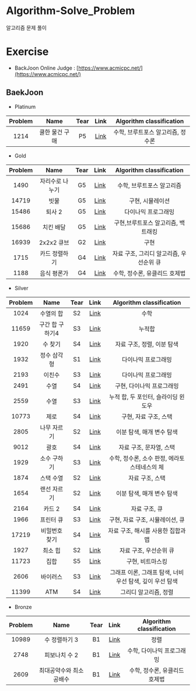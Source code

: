 # Algorithm-Solve_Problem  
알고리즘 문제 풀이
# Exercise 
* BackJoon Online Judge : [https://www.acmicpc.net/](https://www.acmicpc.net/)
## BaekJoon
<!-- |||S3|[Link](https://www.acmicpc.net/problem/11659)|| -->
* Platinum  

|Problem|Name|Tear|Link|Algorithm classification|  
|:--:|:--:|:--:|:--:|:--:|  
|1214|쿨한 물건 구매|P5|[Link](https://www.acmicpc.net/problem/1214)|수학, 브루트포스 알고리즘, 정수론|

* Gold  

|Problem|Name|Tear|Link|Algorithm classification|  
|:--:|:--:|:--:|:--:|:--:|  
|1490|자리수로 나누기|G5|[Link](https://www.acmicpc.net/problem/1490)|수학, 브루트포스 알고리즘|
|14719|빗물|G5|[Link](https://www.acmicpc.net/problem/14719)|구현, 시뮬레이션|
|15486|퇴사 2|G5|[Link](https://www.acmicpc.net/problem/15486)|다이나믹 프로그래밍|
|15686|치킨 배달|G5|[Link](https://www.acmicpc.net/problem/15686)|구현,브루트포스 알고리즘, 백트래킹|
|16939|2x2x2 큐브|G2|[Link](https://www.acmicpc.net/problem/16939)|구현|
|1715|카드 정렬하기|G4|[Link](https://www.acmicpc.net/problem/1715)|자료 구조, 그리디 알고리즘, 우선순위 큐|
|1188|음식 평론가|G4|[Link](https://www.acmicpc.net/problem/1188)|수학, 정수론, 유클리드 호제법|

* Silver

|Problem|Name|Tear|Link|Algorithm classification|  
|:--:|:--:|:--:|:--:|:--:|  
|1024|수열의 합|S2|[Link](https://www.acmicpc.net/problem/1024)|수학|
|11659|구간 합 구하기4|S3|[Link](https://www.acmicpc.net/problem/11659)|누적합|
|1920|수 찾기|S4|[Link](https://www.acmicpc.net/problem/1920)|자료 구조, 정렬, 이분 탐색|
|1932|정수 삼각형|S1|[Link](https://www.acmicpc.net/problem/1932)|다이나믹 프로그래밍|
|2193|이친수|S3|[Link](https://www.acmicpc.net/problem/2193)|다이나믹 프로그래밍|
|2491|수열|S4|[Link](https://www.acmicpc.net/problem/2491)|구현, 다이나믹 프로그래밍|
|2559|수열|S3|[Link](https://www.acmicpc.net/problem/2559)|누적 합, 두 포인터, 슬라이딩 윈도우|
|10773|제로|S4|[Link](https://www.acmicpc.net/problem/10773)|구현, 자료 구조, 스택|
|2805|나무 자르기|S2|[Link](https://www.acmicpc.net/problem/2805)|이분 탐색, 매개 변수 탐색|
|9012|괄호|S4|[Link](https://www.acmicpc.net/problem/9012)|자료 구조, 문자열, 스택|
|1929|소수 구하기|S3|[Link](https://www.acmicpc.net/problem/1929)|수학, 정수론, 소수 판정, 에라토스테네스의 체|
|1874|스택 수열|S2|[Link](https://www.acmicpc.net/problem/1874)|자료 구조, 스택|
|1654|랜선 자르기|S2|[Link](https://www.acmicpc.net/problem/1654)|이분 탐색, 매개 변수 탐색|
|2164|카드 2|S4|[Link](https://www.acmicpc.net/problem/2164)|자료 구조, 큐|
|1966|프린터 큐|S3|[Link](https://www.acmicpc.net/problem/1966)|구현, 자료 구조, 시뮬레이션, 큐|
|17219|비밀번호 찾기|S4|[Link](https://www.acmicpc.net/problem/17219)|자료 구조, 해시를 사용한 집합과 맵|
|1927|최소 힙|S2|[Link](https://www.acmicpc.net/problem/1927)|자료 구조, 우선순위 큐|
|11723|집합|S5|[Link](https://www.acmicpc.net/problem/11723)|구현, 비트마스킹|
|2606|바이러스|S3|[Link](https://www.acmicpc.net/problem/2606)|그래프 이론, 그래프 탐색, 너비 우선 탐색, 깊이 우선 탐색|
|11399|ATM|S4|[Link](https://www.acmicpc.net/problem/11399)|그리디 알고리즘, 정렬|

* Bronze

|Problem|Name|Tear|Link|Algorithm classification|  
|:--:|:--:|:--:|:--:|:--:|  
|10989|수 정렬하기 3|B1|[Link](https://www.acmicpc.net/problem/10989)|정렬|
|2748|피보나치 수 2|B1|[Link](https://www.acmicpc.net/problem/2748)|수학, 다이나믹 프로그래밍|
|2609|최대공약수와 최소공배수|B1|[Link](https://www.acmicpc.net/problem/2609)|수학, 정수론, 유클리드 호제법|
